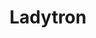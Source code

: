 ---
title: "Ladytron"
summary: "British electronic band formed in Liverpool in 1997 by Daniel Hunt and Reuben Wu , with Helen Marnie and Mira Aroyo joining in 1999. Reuben Wu departed amicably in March 2023 to focus fully on his acclaimed work as a photographer/visual artist. Their name was taken from the song \"Ladytron\" by Roxy Music."
image: "ladytron.jpg"
---